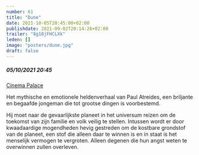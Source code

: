 ```yaml
---
number: 61
title: "Dune"
date: 2021-10-05T20:45:00+02:00
publishdate: 2021-09-02T20:14:26+02:00
trailer: "8g18jFHCLXk"
leden: [] 
image: "posters/dune.jpg"
draft: false
---
```


##### 05/10/2021 20:45

[Cinema Palace](https://cinema-palace.be/nl/film/dune)

Het mythische en emotionele heldenverhaal van Paul Atreides, een briljante en begaafde
jongeman die tot grootse dingen is voorbestemd.
<!--more-->
Hij moet naar de gevaarlijkste planeet in het universum reizen om de toekomst van zijn
familie en volk veilig te stellen. Intussen wordt er door kwaadaardige mogendheden hevig
gestreden om de kostbare grondstof van de planeet, een stof die alleen daar te winnen
is en in staat is het menselijk vermogen te vergroten. Alleen degenen die hun angst
weten te overwinnen zullen overleven.
